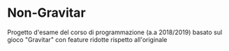 # Non-Gravitar
Progetto d'esame del corso di programmazione (a.a 2018/2019) basato sul gioco "Gravitar" con feature ridotte rispetto all'originale

